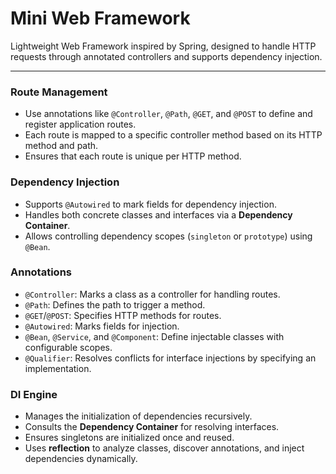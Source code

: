 # Mini Web Framework

Lightweight Web Framework inspired by Spring, designed to handle HTTP requests through annotated controllers and supports dependency injection.

---

### **Route Management**
   - Use annotations like `@Controller`, `@Path`, `@GET`, and `@POST` to define and register application routes.
   - Each route is mapped to a specific controller method based on its HTTP method and path.
   - Ensures that each route is unique per HTTP method.

### **Dependency Injection**
   - Supports `@Autowired` to mark fields for dependency injection.
   - Handles both concrete classes and interfaces via a **Dependency Container**.
   - Allows controlling dependency scopes (`singleton` or `prototype`) using `@Bean`.

### **Annotations**
   - `@Controller`: Marks a class as a controller for handling routes.
   - `@Path`: Defines the path to trigger a method.
   - `@GET`/`@POST`: Specifies HTTP methods for routes.
   - `@Autowired`: Marks fields for injection.
   - `@Bean`, `@Service`, and `@Component`: Define injectable classes with configurable scopes.
   - `@Qualifier`: Resolves conflicts for interface injections by specifying an implementation.

### **DI Engine**
   - Manages the initialization of dependencies recursively.
   - Consults the **Dependency Container** for resolving interfaces.
   - Ensures singletons are initialized once and reused.
   - Uses **reflection** to analyze classes, discover annotations, and inject dependencies dynamically.
